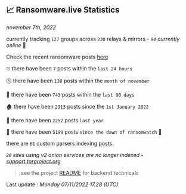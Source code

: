
## 📈 Ransomware.live Statistics
_november 7th, 2022_

currently tracking `127` groups across `230` relays & mirrors - _`94` currently online_ 📡

Check the recent ransomware posts [here](https://www.ransomware.live/#/recentposts)


⏲ there have been `7` posts within the `last 24 hours`

🕓 there have been `138` posts within the `month of november`

📅 there have been `743` posts within the `last 90 days`

🏚 there have been `2913` posts since the `1st January 2022`

🚀 there have been `2252` posts `last year`

🦕 there have been `5199` posts `since the dawn of ransomwatch` 🐣

there are `61` custom parsers indexing posts

_`20` sites using v2 onion services are no longer indexed - [support.torproject.org](https://support.torproject.org/onionservices/v2-deprecation/)_

> see the project [README](https://github.com/jmousqueton/ransomwatch#readme) for backend technicals



Last update : _Monday 07/11/2022 17.28 (UTC)_


